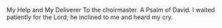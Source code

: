 My Help and My Deliverer To the choirmaster. A Psalm of David. I waited patiently for the Lord; he inclined to me and heard my cry.
